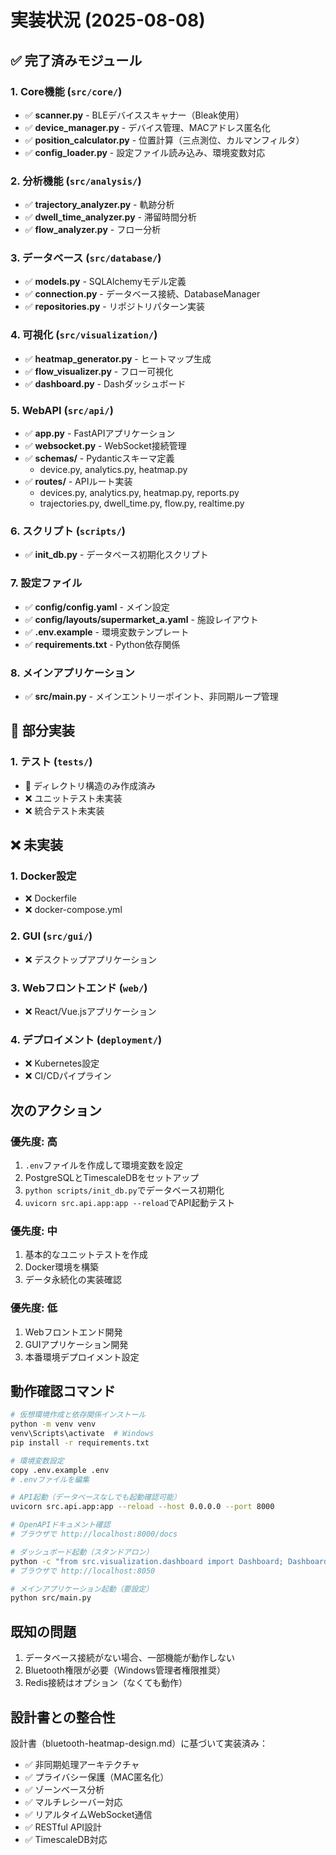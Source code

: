 # 実装状況 (2025-08-08)

## ✅ 完了済みモジュール

### 1. Core機能 (`src/core/`)
- ✅ **scanner.py** - BLEデバイススキャナー（Bleak使用）
- ✅ **device_manager.py** - デバイス管理、MACアドレス匿名化
- ✅ **position_calculator.py** - 位置計算（三点測位、カルマンフィルタ）
- ✅ **config_loader.py** - 設定ファイル読み込み、環境変数対応

### 2. 分析機能 (`src/analysis/`)
- ✅ **trajectory_analyzer.py** - 軌跡分析
- ✅ **dwell_time_analyzer.py** - 滞留時間分析
- ✅ **flow_analyzer.py** - フロー分析

### 3. データベース (`src/database/`)
- ✅ **models.py** - SQLAlchemyモデル定義
- ✅ **connection.py** - データベース接続、DatabaseManager
- ✅ **repositories.py** - リポジトリパターン実装

### 4. 可視化 (`src/visualization/`)
- ✅ **heatmap_generator.py** - ヒートマップ生成
- ✅ **flow_visualizer.py** - フロー可視化
- ✅ **dashboard.py** - Dashダッシュボード

### 5. WebAPI (`src/api/`)
- ✅ **app.py** - FastAPIアプリケーション
- ✅ **websocket.py** - WebSocket接続管理
- ✅ **schemas/** - Pydanticスキーマ定義
  - device.py, analytics.py, heatmap.py
- ✅ **routes/** - APIルート実装
  - devices.py, analytics.py, heatmap.py, reports.py
  - trajectories.py, dwell_time.py, flow.py, realtime.py

### 6. スクリプト (`scripts/`)
- ✅ **init_db.py** - データベース初期化スクリプト

### 7. 設定ファイル
- ✅ **config/config.yaml** - メイン設定
- ✅ **config/layouts/supermarket_a.yaml** - 施設レイアウト
- ✅ **.env.example** - 環境変数テンプレート
- ✅ **requirements.txt** - Python依存関係

### 8. メインアプリケーション
- ✅ **src/main.py** - メインエントリーポイント、非同期ループ管理

## 🚧 部分実装

### 1. テスト (`tests/`)
- 🚧 ディレクトリ構造のみ作成済み
- ❌ ユニットテスト未実装
- ❌ 統合テスト未実装

## ❌ 未実装

### 1. Docker設定
- ❌ Dockerfile
- ❌ docker-compose.yml

### 2. GUI (`src/gui/`)
- ❌ デスクトップアプリケーション

### 3. Webフロントエンド (`web/`)
- ❌ React/Vue.jsアプリケーション

### 4. デプロイメント (`deployment/`)
- ❌ Kubernetes設定
- ❌ CI/CDパイプライン

## 次のアクション

### 優先度: 高
1. `.env`ファイルを作成して環境変数を設定
2. PostgreSQLとTimescaleDBをセットアップ
3. `python scripts/init_db.py`でデータベース初期化
4. `uvicorn src.api.app:app --reload`でAPI起動テスト

### 優先度: 中
1. 基本的なユニットテストを作成
2. Docker環境を構築
3. データ永続化の実装確認

### 優先度: 低
1. Webフロントエンド開発
2. GUIアプリケーション開発
3. 本番環境デプロイメント設定

## 動作確認コマンド

```bash
# 仮想環境作成と依存関係インストール
python -m venv venv
venv\Scripts\activate  # Windows
pip install -r requirements.txt

# 環境変数設定
copy .env.example .env
# .envファイルを編集

# API起動（データベースなしでも起動確認可能）
uvicorn src.api.app:app --reload --host 0.0.0.0 --port 8000

# OpenAPIドキュメント確認
# ブラウザで http://localhost:8000/docs

# ダッシュボード起動（スタンドアロン）
python -c "from src.visualization.dashboard import Dashboard; Dashboard({}).run()"
# ブラウザで http://localhost:8050

# メインアプリケーション起動（要設定）
python src/main.py
```

## 既知の問題

1. データベース接続がない場合、一部機能が動作しない
2. Bluetooth権限が必要（Windows管理者権限推奨）
3. Redis接続はオプション（なくても動作）

## 設計書との整合性

設計書（bluetooth-heatmap-design.md）に基づいて実装済み：
- ✅ 非同期処理アーキテクチャ
- ✅ プライバシー保護（MAC匿名化）
- ✅ ゾーンベース分析
- ✅ マルチレシーバー対応
- ✅ リアルタイムWebSocket通信
- ✅ RESTful API設計
- ✅ TimescaleDB対応